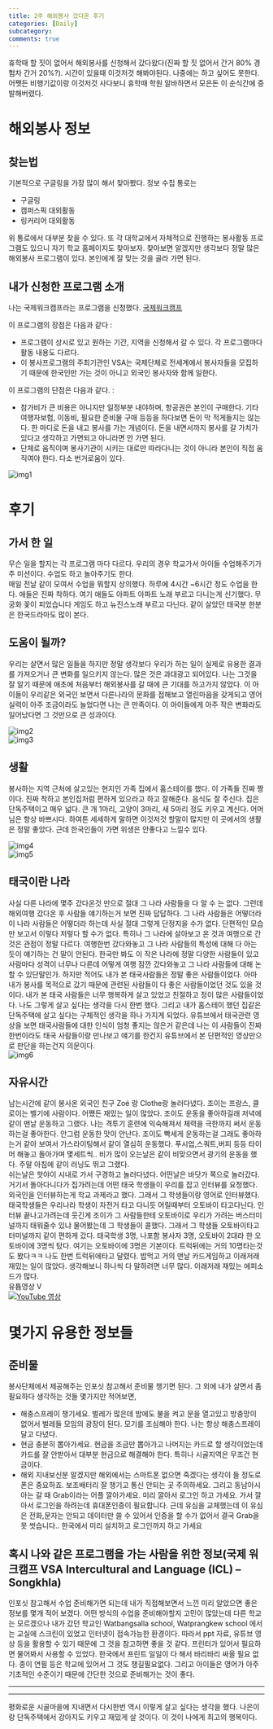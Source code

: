 ```yaml
---
title: 2주 해외봉사 갔다온 후기
categories: [Daily]
subcategory: 
comments: true
---
```


휴학때 할 짓이 없어서 해외봉사를 신청해서 갔다왔다(진짜 할 짓 없어서 간거 80% 경험차 간거 20%?). 시간이 있을때 이것저것 해봐야된다. 나중에는 하고 싶어도 못한다. 어쨋든 비행기값이랑 이것저것 사다보니 휴학때 학원 알바하면서 모은돈 이 순식간에 증발해버렸다.  

# 해외봉사 정보
## 찾는법
기본적으로 구글링을 가장 많이 해서 찾아봤다. 정보 수집 통로는  
- 구글링
- 캠퍼스픽 대외활동
- 링커리어 대외활동  

위 통로에서 대부분 찾을 수 있다. 또 각 대학교에서 자체적으로 진행하는 봉사활동 프로그램도 있으니 자기 학교 홈페이지도 찾아보자. 찾아보면 알겠지만 생각보다 정말 많은 해외봉사 프로그램이 있다. 본인에게 잘 맞는 것을 골라 가면 된다.  

## 내가 신청한 프로그램 소개
나는 국제워크캠프라는 프로그램을 신청했다. [국제워크캠프](https://workcamp.org/)

이 프로그램의 장점은 다음과 같다 :  
- 프로그램이 상시로 있고 원하는 기간, 지역을 신청해서 갈 수 있다. 각 프로그램마다 활동 내용도 다르다.  
- 이 봉사프로그램의 주최기관인 VSA는 국제단체로 전세계에서 봉사자들을 모집하기 때문에 한국인만 가는 것이 아니고 외국인 봉사자와 함께 일한다. 

이 프로그램의 단점은 다음과 같다. :  
- 참가비가 큰 비용은 아니지만 일정부분 내야하며, 항공권은 본인이 구매한다. 기타 여행자보험, 이동비, 필요한 준비물 구매 등등을 하다보면 돈이 막 적게들지는 않는다. 한 마디로 돈을 내고 봉사를 가는 개념이다. 돈을 내면서까지 봉사를 갈 가치가 있다고 생각하고 가면되고 아니라면 안 가면 된다.  
- 단체로 움직이며 봉사기관이 시키는 대로만 따라다니는 것이 아니라 본인이 직접 움직여야 한다. 다소 번거로움이 있다.

![img1](./img/thai_meeting.jpg)

# 후기

## 가서 한 일
무슨 일을 할지는 각 프로그램 마다 다르다. 우리의 경우 학교가서 아이들 수업해주기가 주 미션이다. 수업도 하고 놀아주기도 한다.  
매일 전날 같이 모여서 수업을 뭐할지 상의했다. 하루에 4시간 ~6시간 정도 수업을 한다. 애들은 진짜 착하다. 여기 애들도 아파트 아파트 노래 부르고 다니는게 신기했다. 무궁화 꽃이 피었습니다 게임도 하고 뉴진스노래 부르고 다닌다. 같이 살았던 태국분 한분은 한국드라마도 많이 본다.  

## 도움이 될까?
우리는 살면서 많은 일들을 하지만 정말 생각보다 우리가 하는 일이 실제로 유용한 결과를 가져오거나 큰 변화를 일으키지 않는다. 많은 것은 과대광고 되어있다. 나는 그것을 잘 알기 때문에 애초에 처음부터 해외봉사를 갈 때에 큰 기대를 하고가지 않았다. 이 아이들이 우리같은 외국인 보면서 다른나라의 문화를 접해보고 열린마음을 갖게되고 영어실력이 아주 조금이라도 늘었다면 나는 큰 만족이다. 이 아이들에게 아주 작은 변화라도 일어났다면 그 것만으로 큰 성과이다. 

![img2](./img/thai_school.jpg)  
![img3](./img/thai_school2.jpg)  


## 생활
봉사하는 지역 근처에 살고있는 현지인 가족 집에서 홈스테이를 했다. 이 가족들 진짜 짱이다. 진짜 착하고 본인집처럼 편하게 있으라고 하고 잘해준다. 음식도 잘 주신다. 집은 단독주택이고 매우 넓다. 큰 개 1마리, 고양이 3마리, 새 5마리 정도 키우고 계신다. 어머님은 항상 바쁘시다. 하여튼 세세하게 말하면 이것저것 할말이 많지만 이 곳에서의 생활은 정말 좋았다. 근데 한국인들이 가면 위생은 안좋다고 느낄수 있다. 

![img4](./img/thai_home.jpg)  
![img5](./img/thai_home2.jpg)  


## 태국이란 나라
사실 다른 나라에 몇주 갔다온것 만으로 절대 그 나라 사람들을 다 알 수 는 없다. 그런데 해외여행 갔다온 후 사람들 얘기하는거 보면 진짜 답답하다. 그 나라 사람들은 어떻더라 이 나라 사람들은 어떻더라 하는데 사실 절대 그렇게 단정지을 수가 없다. 단편적인 모습만 보고서 이렇다 저렇다 할 수가 없다. 특히나 그 나라에 살아보고 온 것과 여행으로 간것은 관점이 정말 다르다. 여행한번 갔다와놓고 그 나라 사람들의 특성에 대해 다 아는 듯이 얘기하는 건 말이 안된다. 한국만 봐도 이 작은 나라에 정말 다양한 사람들이 있고 사람마다 성격이 너무나 다른데 어떻게 여행 잠깐 갔다와놓고 그 나라 사람들에 대해 논할 수 있단말인가. 하지만 적어도 내가 본 태국사람들은 정말 좋은 사람들이었다.  아마 내가 봉사를 목적으로 갔기 때문에 관련된 사람들이 다 좋은 사람들이었던 것도 있을 것이다. 내가 본 태국 사람들은 너무 행복하게 살고 있었고 친절하고 정이 많은 사람들이었다. 나도 그렇게 살고 싶다는 생각을 다시 한번 했다. 그리고 내가 홈스테이 했던 집같은 단독주택에 살고 싶다는 구체적인 생각을 하나 가지게 되었다. 유튜브에서 태국관련 영상을 보면 태국사람들에 대한 인식이 엄청 좋지는 않은거 같은데 나는 이 사람들이 진짜 한번이라도 태국 사람들이랑 만나보고 얘기를 한건지 유튜브에서 본 단편적인 영상만으로 판단을 하는건지 의문이다.  
![img6](./img/thai.jpg)


## 자유시간
남는시간에 같이 봉사온 외국인 친구 Zoé 랑 Clothe랑 놀러다녔다. 조이는 프랑스, 클로이는 벨기에 사람이다. 어쨌든 재밌는 일이 많았다. 조이도 운동을 좋아하길래 저녁에 같이 맨날 운동하고 그랬다. 나는 격투기 훈련에 익숙해져서 체력을 극한까지 써서 운동하는걸 좋아한다. 안그럼 운동한 맛이 안난다. 조이도 빡세게 운동하는걸 그래도 좋아하는거 같아 보여서 가스라이팅해서 같이 열심히 운동했다. 푸시업,스쿼트,버피 등등 타이머 해놓고 돌아가며 몇세트씩..
비가 많이 오는날은 같이 비맞으면서 광기의 운동을 했다. 주말 아침에 같이 러닝도 뛰고 그랬다.  
쉬는날은 핫야이 시내로 가서 구경하고 놀러다녔다. 어떤날은 바닷가 쪽으로 놀러갔다. 거기서 돌아다니다가 집가려는데 어떤 태국 학생들이 우리를 잡고 인터뷰를 요청했다. 외국인을 인터뷰하는게 학교 과제라고 했다.
그래서 그 학생들이랑 영어로 인터뷰했다. 태국학생들은 우리나라 학생이 자전거 타고 다니듯 어릴때부터 오토바이 타고다닌다. 인터뷰 끝나고가려는데 웃긴게 조이가 그 사람들한테 오토바이로 우리가 가려는 버스터미널까지 태워줄수 있냐 물어봤는데 그 학생들이 콜했다. 그래서 그 학생들 오토바이타고 터미널까지 같이 편하게 갔다. 태국학생 3명, 나포함 봉사자 3명, 오토바이 2대라 한 오토바이에 3명씩 탔다. 여기는 오토바이에 3명은 기본이다. 트럭뒤에는 거의 10명타는것도 봤다ㅋㅋ 나도 한번 트럭뒤에타고 달렸다. 밥먹고 거의 맨날 카드게임하고 이래저래 재밌는 일이 많았다. 생각해보니 하나씩 다 말하려면 너무 많다. 이래저래 재밌는 에피소드가 많다.  
유튭영상 V  
[![YouTube 영상](https://img.youtube.com/vi/d5sxvI61GMA/0.jpg)](https://www.youtube.com/watch?v=d5sxvI61GMA)


# 몇가지 유용한 정보들
## 준비물
봉사단체에서 제공해주는 인포싯 참고해서 준비물 챙기면 된다. 그 외에 내가 살면서 좀 필요하다 생각하는 것들 몇가지만 적어보면,
- 해충스프레이 챙기세요. 벌레가 많은데 밤에도 불을 켜고 문을 열고있고 방충망이 없어서 벌레들 모임의 광장이 된다. 모기를 조심해야 한다. 나는 항상 해충스프레이 달고 다녔다.
- 현금 충분히 뽑아가세요. 현금을 조금만 뽑아가고 나머지는 카드로 할 생각이었는데 카드를 잘 안받아서 대부분 현금으로 해결해야 한다. 특히나 시골지역은 무조건 현금이다.
- 해외 지내보신분 알겠지만 해외에서는 스마트폰 없으면 죽겠다는 생각이 들 정도로 폰은 중요하죠. 보조배터리 잘 챙기고 통신 안되는 곳 주의하세요. 그리고 동남아시아는 갈 때 Grab이라는 어플 깔아가세요. 미리 깔아서 로그인 하고 가세요. 가서 깔아서 로그인을 하려는데 휴대폰인증이 필요합니다. 근데 유심을 교체했는데 이 유심은 전화,문자는 안되고 데이터만 쓸 수 있어서 인증을 할 수가 없어서 결국 Grab을 못 썻습니다.. 한국에서 미리 설치하고 로그인까지 하고 가세요

## 혹시 나와 같은 프로그램을 가는 사람을 위한 정보(국제 워크캠프 VSA Intercultural and Language (ICL) – Songkhla)
인포싯 참고해서 수업 준비해가면 되는데 내가 직접해보면서 느낀 미리 알았으면 좋은 정보를 몇개 적어 보겠다. 어떤 방식의 수업을 준비해야할지 고민이 많았는데 다른 학교는 모르겠으나 내가 갔던 학교인 Watbangsalla school, Watprangkew school 에서는 교실에 스크린이 있었고 인터넷이 접속가능한 환경이다. 따라서 ppt 자료, 유튜브 영상 등을 활용할 수 있기 때문에 그 것을 참고하면 좋을 것 같다. 프린터가 있어서 필요하면 물어봐서 사용할 수 있었다. 한국에서 프린트 일일이 다 해서 바리바리 싸올 필요 없다. 종이 연필 등은 학교에 있어서 그 것도 챙길필요없다. 그리고 아이들은 영어가 아주 기초적인 수준이기 때문에 간단한 것으로 준비해가는 것이 좋다.  

---
---

평화로운 시골마을에 지내면서 다시한번 역시 이렇게 살고 싶다는 생각을 했다. 나은이랑 단독주택에서 강아지도 키우고 재밌게 살 것이다. 이 것이 나에게 최고의 행복이다.


